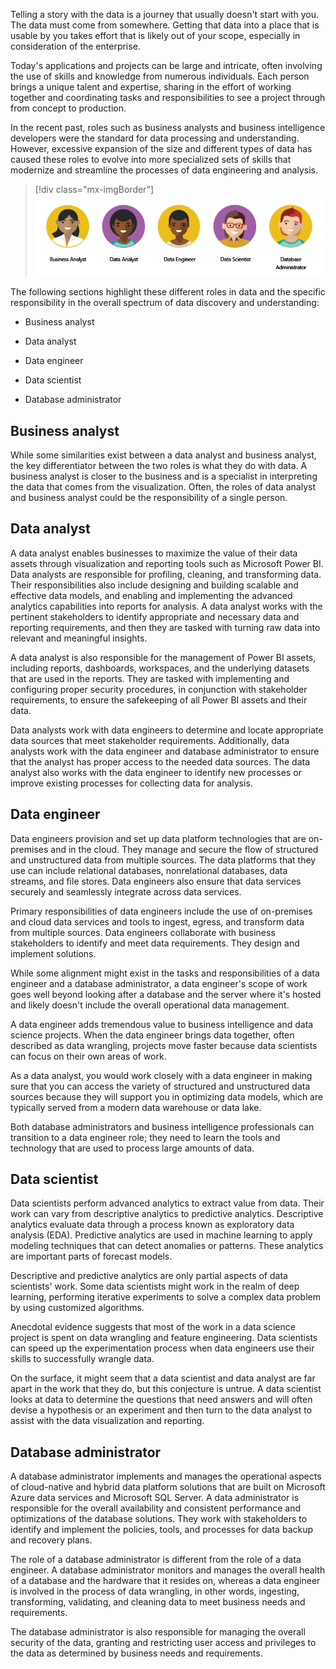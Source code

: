Telling a story with the data is a journey that usually doesn't start with you. The data must come from somewhere. Getting that data into a place that is usable by you takes effort that is likely out of your scope, especially in consideration of the enterprise.

Today's applications and projects can be large and intricate, often involving the use of skills and knowledge from numerous individuals. Each person brings a unique talent and expertise, sharing in the effort of working together and coordinating tasks and responsibilities to see a project through from concept to production.

In the recent past, roles such as business analysts and business intelligence developers were the standard for data processing and understanding. However, excessive expansion of the size and different types of data has caused these roles to evolve into more specialized sets of skills that modernize and streamline the processes of data engineering and analysis.

> [!div class="mx-imgBorder"]
> [![Diagram of the various roles in data processing.](../media/roles-data-ss.png)](../media/roles-data-ss.png#lightbox)

The following sections highlight these different roles in data and the specific responsibility in the overall spectrum of data discovery and understanding:

-   Business analyst

-   Data analyst

-   Data engineer

-   Data scientist

-   Database administrator

## Business analyst

While some similarities exist between a data analyst and business analyst, the key differentiator between the two roles is what they do with data. A business analyst is closer to the business and is a specialist in interpreting the data that comes from the visualization. Often, the roles of data analyst and business analyst could be the responsibility of a single person.

## Data analyst

A data analyst enables businesses to maximize the value of their data assets through visualization and reporting tools such as Microsoft Power BI. Data analysts are responsible for profiling, cleaning, and transforming data. Their responsibilities also include designing and building scalable and effective data models, and enabling and implementing the advanced analytics capabilities into reports for analysis. A data analyst works with the pertinent stakeholders to identify appropriate and necessary data and reporting requirements, and then they are tasked with turning raw data into relevant and meaningful insights.

A data analyst is also responsible for the management of Power BI assets, including reports, dashboards, workspaces, and the underlying datasets that are used in the reports. They are tasked with implementing and configuring proper security procedures, in conjunction with stakeholder requirements, to ensure the safekeeping of all Power BI assets and their data.

Data analysts work with data engineers to determine and locate appropriate data sources that meet stakeholder requirements. Additionally, data analysts work with the data engineer and database administrator to ensure that the analyst has proper access to the needed data sources. The data analyst also works with the data engineer to identify new processes or improve existing processes for collecting data for analysis.

## Data engineer

Data engineers provision and set up data platform technologies that are on-premises and in the cloud. They manage and secure the flow of structured and unstructured data from multiple sources. The data platforms that they use can include relational databases, nonrelational databases, data streams, and file stores. Data engineers also ensure that data services securely and seamlessly integrate across data services.

Primary responsibilities of data engineers include the use of on-premises and cloud data services and tools to ingest, egress, and transform data from multiple sources. Data engineers collaborate with business stakeholders to identify and meet data requirements. They design and implement solutions.

While some alignment might exist in the tasks and responsibilities of a data engineer and a database administrator, a data engineer's scope of work goes well beyond looking after a database and the server where it's hosted and likely doesn't include the overall operational data management.

A data engineer adds tremendous value to business intelligence and data science projects. When the data engineer brings data together, often described as data wrangling, projects move faster because data scientists can focus on their own areas of work.

As a data analyst, you would work closely with a data engineer in making sure that you can access the variety of structured and unstructured data sources because they will support you in optimizing data models, which are typically served from a modern data warehouse or data lake.

Both database administrators and business intelligence professionals can transition to a data engineer role; they need to learn the tools and technology that are used to process large amounts of data.

## Data scientist

Data scientists perform advanced analytics to extract value from data. Their work can vary from descriptive analytics to predictive analytics. Descriptive analytics evaluate data through a process known as exploratory data analysis (EDA). Predictive analytics are used in machine learning to apply modeling techniques that can detect anomalies or patterns. These analytics are important parts of forecast models.

Descriptive and predictive analytics are only partial aspects of data scientists' work. Some data scientists might work in the realm of deep learning, performing iterative experiments to solve a complex data problem by using customized algorithms.

Anecdotal evidence suggests that most of the work in a data science project is spent on data wrangling and feature engineering. Data scientists can speed up the experimentation process when data engineers use their skills to successfully wrangle data.

On the surface, it might seem that a data scientist and data analyst are far apart in the work that they do, but this conjecture is untrue. A data scientist looks at data to determine the questions that need answers and will often devise a hypothesis or an experiment and then turn to the data analyst to assist with the data visualization and reporting.

## Database administrator

A database administrator implements and manages the operational aspects of cloud-native and hybrid data platform solutions that are built on Microsoft Azure data services and Microsoft SQL Server. A data administrator is responsible for the overall availability and consistent performance and optimizations of the database solutions. They work with stakeholders to identify and implement the policies, tools, and processes for data backup and recovery plans.

The role of a database administrator is different from the role of a data engineer. A database administrator monitors and manages the overall health of a database and the hardware that it resides on, whereas a data engineer is involved in the process of data wrangling, in other words, ingesting, transforming, validating, and cleaning data to meet business needs and requirements.

The database administrator is also responsible for managing the overall security of the data, granting and restricting user access and privileges to the data as determined by business needs and requirements.

